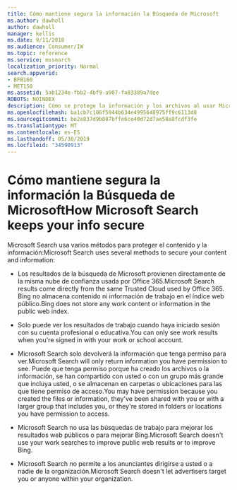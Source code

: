 ```yaml
---
title: Cómo mantiene segura la información la Búsqueda de Microsoft
ms.author: dawholl
author: dawholl
manager: kellis
ms.date: 9/11/2018
ms.audience: Consumer/IW
ms.topic: reference
ms.service: mssearch
localization_priority: Normal
search.appverid:
- BFB160
- MET150
ms.assetid: 5ab1234e-fbb2-4bf9-a907-fa83389a7dee
ROBOTS: NOINDEX
description: Cómo se protege la información y los archivos al usar Microsoft Search
ms.openlocfilehash: ba1cb7c106f5944b634e4995648975ff9c6113d8
ms.sourcegitcommit: be2e837d9b087bffe6ce40d72d7ae58a8fcdf3fe
ms.translationtype: MT
ms.contentlocale: es-ES
ms.lasthandoff: 05/30/2019
ms.locfileid: "34590913"
---
```

# <a name="how-microsoft-search-keeps-your-info-secure"></a><span data-ttu-id="a4150-103">Cómo mantiene segura la información la Búsqueda de Microsoft</span><span class="sxs-lookup"><span data-stu-id="a4150-103">How Microsoft Search keeps your info secure</span></span>

<span data-ttu-id="a4150-104">Microsoft Search usa varios métodos para proteger el contenido y la información:</span><span class="sxs-lookup"><span data-stu-id="a4150-104">Microsoft Search uses several methods to secure your content and information:</span></span>
  
- <span data-ttu-id="a4150-105">Los resultados de la búsqueda de Microsoft provienen directamente de la misma nube de confianza usada por Office 365.</span><span class="sxs-lookup"><span data-stu-id="a4150-105">Microsoft Search results come directly from the same Trusted Cloud used by Office 365.</span></span> <span data-ttu-id="a4150-106">Bing no almacena contenido ni información de trabajo en el índice web público.</span><span class="sxs-lookup"><span data-stu-id="a4150-106">Bing does not store any work content or information in the public web index.</span></span>
    
- <span data-ttu-id="a4150-107">Solo puede ver los resultados de trabajo cuando haya iniciado sesión con su cuenta profesional o educativa.</span><span class="sxs-lookup"><span data-stu-id="a4150-107">You can only see work results when you're signed in with your work or school account.</span></span>
    
- <span data-ttu-id="a4150-108">Microsoft Search solo devolverá la información que tenga permiso para ver.</span><span class="sxs-lookup"><span data-stu-id="a4150-108">Microsoft Search will only return information you have permission to see.</span></span> <span data-ttu-id="a4150-109">Puede que tenga permiso porque ha creado los archivos o la información, se han compartido con usted o con un grupo más grande que incluya usted, o se almacenan en carpetas o ubicaciones para las que tiene permiso de acceso.</span><span class="sxs-lookup"><span data-stu-id="a4150-109">You may have permission because you created the files or information, they've been shared with you or with a larger group that includes you, or they're stored in folders or locations you have permission to access.</span></span>
    
- <span data-ttu-id="a4150-110">Microsoft Search no usa las búsquedas de trabajo para mejorar los resultados web públicos o para mejorar Bing.</span><span class="sxs-lookup"><span data-stu-id="a4150-110">Microsoft Search doesn't use your work searches to improve public web results or to improve Bing.</span></span>
    
- <span data-ttu-id="a4150-111">Microsoft Search no permite a los anunciantes dirigirse a usted o a nadie de la organización.</span><span class="sxs-lookup"><span data-stu-id="a4150-111">Microsoft Search doesn't let advertisers target you or anyone within your organization.</span></span>

  

